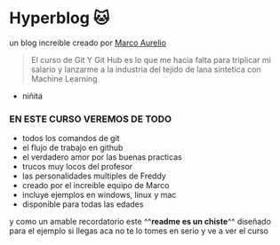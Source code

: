 # Hyperblog   🐱
un blog increible creado por [Marco Aurelio](https://github.com/marco18ovi "Marco Aurelio")
>El curso de Git Y Git Hub es lo que me hacia falta para triplicar mi salario y lanzarme a la industria del tejido de lana sintetica con Machine Learning

- niñita

### EN ESTE CURSO VEREMOS DE TODO
* todos los comandos de git
* el flujo de trabajo en github
* el verdadero amor por las buenas practicas
* trucos muy locos del profesor
* las personalidades multiples de Freddy
* creado por el increible equipo de Marco
* incluye ejemplos en windows, linux y mac
* disponible para todas las edades

y como un amable recordatorio este ^^**readme es un chiste**^^ diseñado para el ejemplo si llegas aca no te lo tomes en serio y ve a ver el curso